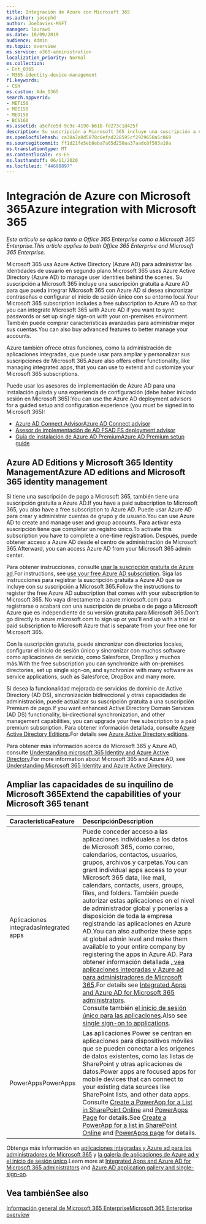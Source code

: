 ```yaml
---
title: Integración de Azure con Microsoft 365
ms.author: josephd
author: JoeDavies-MSFT
manager: laurawi
ms.date: 10/09/2019
audience: Admin
ms.topic: overview
ms.service: o365-administration
localization_priority: Normal
ms.collection:
- Ent_O365
- M365-identity-device-management
f1.keywords:
- CSH
ms.custom: Adm_O365
search.appverid:
- MET150
- MOE150
- MED150
- BCS160
ms.assetid: a5efce5d-9c9c-4190-b61b-fd273c1d425f
description: Su suscripción a Microsoft 365 incluye una suscripción a Azure AD. Integre Microsoft 365 con Azure AD si desea la sincronización de contraseña o el inicio de sesión único con el entorno local.
ms.openlocfilehash: ca38a7a8d5878c6efad228595cf2929650a5c869
ms.sourcegitcommit: ff1d21fe5eb8eba7a65d250aa37aadc8f503a10a
ms.translationtype: MT
ms.contentlocale: es-ES
ms.lasthandoff: 06/11/2020
ms.locfileid: "44698897"
---
```

# <a name="azure-integration-with-microsoft-365"></a><span data-ttu-id="936cd-104">Integración de Azure con Microsoft 365</span><span class="sxs-lookup"><span data-stu-id="936cd-104">Azure integration with Microsoft 365</span></span>

<span data-ttu-id="936cd-105">*Este artículo se aplica tanto a Office 365 Enterprise como a Microsoft 365 Enterprise.*</span><span class="sxs-lookup"><span data-stu-id="936cd-105">*This article applies to both Office 365 Enterprise and Microsoft 365 Enterprise.*</span></span>

<span data-ttu-id="936cd-106">Microsoft 365 usa Azure Active Directory (Azure AD) para administrar las identidades de usuario en segundo plano.</span><span class="sxs-lookup"><span data-stu-id="936cd-106">Microsoft 365 uses Azure Active Directory (Azure AD) to manage user identities behind the scenes.</span></span> <span data-ttu-id="936cd-107">Su suscripción a Microsoft 365 incluye una suscripción gratuita a Azure AD para que pueda integrar Microsoft 365 con Azure AD si desea sincronizar contraseñas o configurar el inicio de sesión único con su entorno local.</span><span class="sxs-lookup"><span data-stu-id="936cd-107">Your Microsoft 365 subscription includes a free subscription to Azure AD so that you can integrate Microsoft 365 with Azure AD if you want to sync passwords or set up single sign-on with your on-premises environment.</span></span> <span data-ttu-id="936cd-108">También puede comprar características avanzadas para administrar mejor sus cuentas.</span><span class="sxs-lookup"><span data-stu-id="936cd-108">You can also buy advanced features to better manage your accounts.</span></span>
  
<span data-ttu-id="936cd-109">Azure también ofrece otras funciones, como la administración de aplicaciones integradas, que puede usar para ampliar y personalizar sus suscripciones de Microsoft 365.</span><span class="sxs-lookup"><span data-stu-id="936cd-109">Azure also offers other functionality, like managing integrated apps, that you can use to extend and customize your Microsoft 365 subscriptions.</span></span>
  
<span data-ttu-id="936cd-110">Puede usar los asesores de implementación de Azure AD para una instalación guiada y una experiencia de configuración (debe haber iniciado sesión en Microsoft 365):</span><span class="sxs-lookup"><span data-stu-id="936cd-110">You can use the Azure AD deployment advisors for a guided setup and configuration experience (you must be signed in to Microsoft 365):</span></span>

 - [<span data-ttu-id="936cd-111">Azure AD Connect Advisor</span><span class="sxs-lookup"><span data-stu-id="936cd-111">Azure AD Connect advisor</span></span>](https://aka.ms/aadconnectpwsync)
 - [<span data-ttu-id="936cd-112">Asesor de implementación de AD FS</span><span class="sxs-lookup"><span data-stu-id="936cd-112">AD FS deployment advisor</span></span>](https://aka.ms/adfsguidance)
 - [<span data-ttu-id="936cd-113">Guía de instalación de Azure AD Premium</span><span class="sxs-lookup"><span data-stu-id="936cd-113">Azure AD Premium setup guide</span></span>](https://aka.ms/aadpguidance)
  
## <a name="azure-ad-editions-and-microsoft-365-identity-management"></a><span data-ttu-id="936cd-114">Azure AD Editions y Microsoft 365 Identity Management</span><span class="sxs-lookup"><span data-stu-id="936cd-114">Azure AD editions and Microsoft 365 identity management</span></span>

<span data-ttu-id="936cd-115">Si tiene una suscripción de pago a Microsoft 365, también tiene una suscripción gratuita a Azure AD.</span><span class="sxs-lookup"><span data-stu-id="936cd-115">If you have a paid subscription to Microsoft 365, you also have a free subscription to Azure AD.</span></span> <span data-ttu-id="936cd-116">Puede usar Azure AD para crear y administrar cuentas de grupo y de usuario.</span><span class="sxs-lookup"><span data-stu-id="936cd-116">You can use Azure AD to create and manage user and group accounts.</span></span> <span data-ttu-id="936cd-117">Para activar esta suscripción tiene que completar un registro único.</span><span class="sxs-lookup"><span data-stu-id="936cd-117">To activate this subscription you have to complete a one-time registration.</span></span> <span data-ttu-id="936cd-118">Después, puede obtener acceso a Azure AD desde el centro de administración de Microsoft 365.</span><span class="sxs-lookup"><span data-stu-id="936cd-118">Afterward, you can access Azure AD from your Microsoft 365 admin center.</span></span> 

<span data-ttu-id="936cd-119">Para obtener instrucciones, consulte [usar la suscripción gratuita de Azure ad](https://go.microsoft.com/fwlink/p/?LinkId=617127).</span><span class="sxs-lookup"><span data-stu-id="936cd-119">For instructions, see [use your free Azure AD subscription](https://go.microsoft.com/fwlink/p/?LinkId=617127).</span></span> <span data-ttu-id="936cd-120">Siga las instrucciones para registrar la suscripción gratuita a Azure AD que se incluye con su suscripción a Microsoft 365.</span><span class="sxs-lookup"><span data-stu-id="936cd-120">Follow the instructions to register the free Azure AD subscription that comes with your subscription to Microsoft 365.</span></span> <span data-ttu-id="936cd-121">No vaya directamente a azure.microsoft.com para registrarse o acabará con una suscripción de prueba o de pago a Microsoft Azure que es independiente de su versión gratuita para Microsoft 365.</span><span class="sxs-lookup"><span data-stu-id="936cd-121">Don't go directly to azure.microsoft.com to sign up or you'll end up with a trial or paid subscription to Microsoft Azure that is separate from your free one for Microsoft 365.</span></span> 
  
<span data-ttu-id="936cd-122">Con la suscripción gratuita, puede sincronizar con directorios locales, configurar el inicio de sesión único y sincronizar con muchos software como aplicaciones de servicio, como Salesforce, DropBox y muchos más.</span><span class="sxs-lookup"><span data-stu-id="936cd-122">With the free subscription you can synchronize with on-premises directories, set up single sign-on, and synchronize with many software as service applications, such as Salesforce, DropBox and many more.</span></span>
  
<span data-ttu-id="936cd-123">Si desea la funcionalidad mejorada de servicios de dominio de Active Directory (AD DS), sincronización bidireccional y otras capacidades de administración, puede actualizar su suscripción gratuita a una suscripción Premium de pago.</span><span class="sxs-lookup"><span data-stu-id="936cd-123">If you want enhanced Active Directory Domain Services (AD DS) functionality, bi-directional synchronization, and other management capabilities, you can upgrade your free subscription to a paid premium subscription.</span></span> <span data-ttu-id="936cd-124">Para obtener información detallada, consulte [Azure Active Directory Editions](https://azure.microsoft.com/pricing/details/active-directory/).</span><span class="sxs-lookup"><span data-stu-id="936cd-124">For details see [Azure Active Directory editions](https://azure.microsoft.com/pricing/details/active-directory/).</span></span>
  
<span data-ttu-id="936cd-125">Para obtener más información acerca de Microsoft 365 y Azure AD, consulte [Understanding microsoft 365 Identity and Azure Active Directory](about-office-365-identity.md).</span><span class="sxs-lookup"><span data-stu-id="936cd-125">For more information about Microsoft 365 and Azure AD, see [Understanding Microsoft 365 Identity and Azure Active Directory](about-office-365-identity.md).</span></span>
  
## <a name="extend-the-capabilities-of-your-microsoft-365-tenant"></a><span data-ttu-id="936cd-126">Ampliar las capacidades de su inquilino de Microsoft 365</span><span class="sxs-lookup"><span data-stu-id="936cd-126">Extend the capabilities of your Microsoft 365 tenant</span></span>

|<span data-ttu-id="936cd-127">**Característica**</span><span class="sxs-lookup"><span data-stu-id="936cd-127">**Feature**</span></span>|<span data-ttu-id="936cd-128">**Descripción**</span><span class="sxs-lookup"><span data-stu-id="936cd-128">**Description**</span></span>|
|:-----|:-----|
|<span data-ttu-id="936cd-129">Aplicaciones integradas</span><span class="sxs-lookup"><span data-stu-id="936cd-129">Integrated apps</span></span>  <br/> |<span data-ttu-id="936cd-130">Puede conceder acceso a las aplicaciones individuales a los datos de Microsoft 365, como correo, calendarios, contactos, usuarios, grupos, archivos y carpetas.</span><span class="sxs-lookup"><span data-stu-id="936cd-130">You can grant individual apps access to your Microsoft 365 data, like mail, calendars, contacts, users, groups, files, and folders.</span></span> <span data-ttu-id="936cd-131">También puede autorizar estas aplicaciones en el nivel de administrador global y ponerlas a disposición de toda la empresa registrando las aplicaciones en Azure AD.</span><span class="sxs-lookup"><span data-stu-id="936cd-131">You can also authorize these apps at global admin level and make them available to your entire company by registering the apps in Azure AD.</span></span> <span data-ttu-id="936cd-132">Para obtener información detallada [, vea aplicaciones integradas y Azure ad para administradores de Microsoft 365](https://support.office.com/article/cb2250e3-451e-416f-bf4e-363549652c2a).</span><span class="sxs-lookup"><span data-stu-id="936cd-132">For details see [Integrated Apps and Azure AD for Microsoft 365 administrators](https://support.office.com/article/cb2250e3-451e-416f-bf4e-363549652c2a).</span></span>  <br/> <span data-ttu-id="936cd-133">Consulte también [el inicio de sesión único para las aplicaciones](https://go.microsoft.com/fwlink/p/?LinkId=698604).</span><span class="sxs-lookup"><span data-stu-id="936cd-133">Also see [single sign-on to applications](https://go.microsoft.com/fwlink/p/?LinkId=698604).</span></span>  <br/> |
|<span data-ttu-id="936cd-134">PowerApps</span><span class="sxs-lookup"><span data-stu-id="936cd-134">PowerApps</span></span>  <br/> | <span data-ttu-id="936cd-135">Las aplicaciones Power se centran en aplicaciones para dispositivos móviles que se pueden conectar a los orígenes de datos existentes, como las listas de SharePoint y otras aplicaciones de datos.</span><span class="sxs-lookup"><span data-stu-id="936cd-135">Power apps are focused apps for mobile devices that can connect to your existing data sources like SharePoint lists, and other data apps.</span></span> <span data-ttu-id="936cd-136">Consulte [Create a PowerApp for a List in SharePoint Online](https://support.office.com/article/9338b2d2-67ac-4b81-8e67-97da27e5e9ab) and [PowerApps Page](https://powerapps.microsoft.com/) for details.</span><span class="sxs-lookup"><span data-stu-id="936cd-136">See [Create a PowerApp for a list in SharePoint Online](https://support.office.com/article/9338b2d2-67ac-4b81-8e67-97da27e5e9ab) and [PowerApps page](https://powerapps.microsoft.com/) for details.</span></span>  <br/> |
   
<span data-ttu-id="936cd-137">Obtenga más información en [aplicaciones integradas y Azure ad para los administradores de Microsoft 365](integrated-apps-and-azure-ads.md) y [la galería de aplicaciones de Azure ad y el inicio de sesión único](https://docs.microsoft.com/azure/active-directory/manage-apps/what-is-single-sign-on).</span><span class="sxs-lookup"><span data-stu-id="936cd-137">Learn more at [Integrated Apps and Azure AD for Microsoft 365 administrators](integrated-apps-and-azure-ads.md) and [Azure AD application gallery and single-sign-on](https://docs.microsoft.com/azure/active-directory/manage-apps/what-is-single-sign-on).</span></span>

## <a name="see-also"></a><span data-ttu-id="936cd-138">Vea también</span><span class="sxs-lookup"><span data-stu-id="936cd-138">See also</span></span>

[<span data-ttu-id="936cd-139">Información general de Microsoft 365 Enterprise</span><span class="sxs-lookup"><span data-stu-id="936cd-139">Microsoft 365 Enterprise overview</span></span>](https://docs.microsoft.com/microsoft-365/enterprise/microsoft-365-overview)
